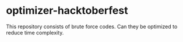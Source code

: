 # optimizer-hacktoberfest
This repository consists of brute force codes. Can they be optimized to reduce time complexity.
